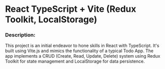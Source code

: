 <h1>React TypeScript + Vite (Redux Toolkit, LocalStorage)</h1>
<h3>Description:</h3>
<p>This project is an initial endeavor to hone skills in React with TypeScript. It's built using Vite.js and mimics the functionality of a typical Todo App. The app implements a CRUD (Create, Read, Update, Delete) system using Redux Toolkit for state management and LocalStorage for data persistence.</p>
 
 
